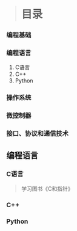 > # 目录
### 编程基础
### 编程语言
1. C语言
2. C++
3. Python
### 操作系统
### 微控制器
### 接口、协议和通信技术








## 编程语言
### C语言
> 学习图书《C和指针》
### C++                                                                    
### Python      
